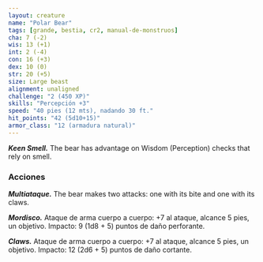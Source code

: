 ```yaml
---
layout: creature
name: "Polar Bear"
tags: [grande, bestia, cr2, manual-de-monstruos]
cha: 7 (-2)
wis: 13 (+1)
int: 2 (-4)
con: 16 (+3)
dex: 10 (0)
str: 20 (+5)
size: Large beast
alignment: unaligned
challenge: "2 (450 XP)"
skills: "Percepción +3"
speed: "40 pies (12 mts), nadando 30 ft."
hit_points: "42 (5d10+15)"
armor_class: "12 (armadura natural)"
---
```


***Keen Smell.*** The bear has advantage on Wisdom (Perception) checks that rely on smell.

### Acciones

***Multiataque.*** The bear makes two attacks: one with its bite and one with its claws.

***Mordisco.*** Ataque de arma cuerpo a cuerpo: +7 al ataque, alcance 5 pies, un objetivo. Impacto: 9 (1d8 + 5) puntos de daño perforante.

***Claws.*** Ataque de arma cuerpo a cuerpo: +7 al ataque, alcance 5 pies, un objetivo. Impacto: 12 (2d6 + 5) puntos de daño cortante.